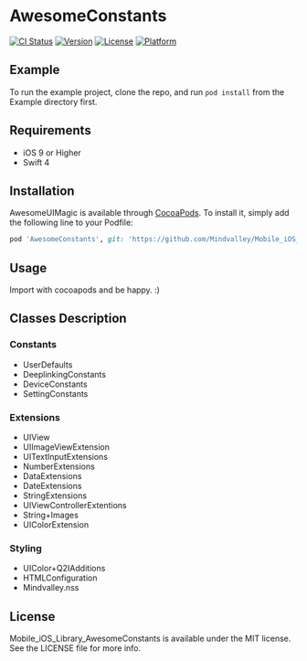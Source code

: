 # AwesomeConstants

[![CI Status](http://img.shields.io/travis/evandro@itsdayoff.com/AwesomeConstants.svg?style=flat)](https://travis-ci.org/evandro@itsdayoff.com/AwesomeConstants)
[![Version](https://img.shields.io/cocoapods/v/AwesomeConstants.svg?style=flat)](http://cocoapods.org/pods/AwesomeConstants)
[![License](https://img.shields.io/cocoapods/l/AwesomeConstants.svg?style=flat)](http://cocoapods.org/pods/AwesomeConstants)
[![Platform](https://img.shields.io/cocoapods/p/AwesomeConstants.svg?style=flat)](http://cocoapods.org/pods/AwesomeConstants)

## Example

To run the example project, clone the repo, and run `pod install` from the Example directory first.

## Requirements

- iOS 9 or Higher
- Swift 4

## Installation

AwesomeUIMagic is available through [CocoaPods](http://cocoapods.org). To install
it, simply add the following line to your Podfile:

```ruby
pod 'AwesomeConstants', git: 'https://github.com/Mindvalley/Mobile_iOS_Library_AwesomeConstants', tag: '0.2.2'
```

## Usage

Import with cocoapods and be happy. :)

## Classes Description

### Constants

- UserDefaults
- DeeplinkingConstants
- DeviceConstants
- SettingConstants

### Extensions

- UIView
- UIImageViewExtension
- UITextInputExtensions
- NumberExtensions
- DataExtensions
- DateExtensions
- StringExtensions
- UIViewControllerExtentions
- String+Images
- UIColorExtension

### Styling

- UIColor+Q2IAdditions
- HTMLConfiguration
- Mindvalley.nss

## License

Mobile_iOS_Library_AwesomeConstants is available under the MIT license. See the LICENSE file for more info.

